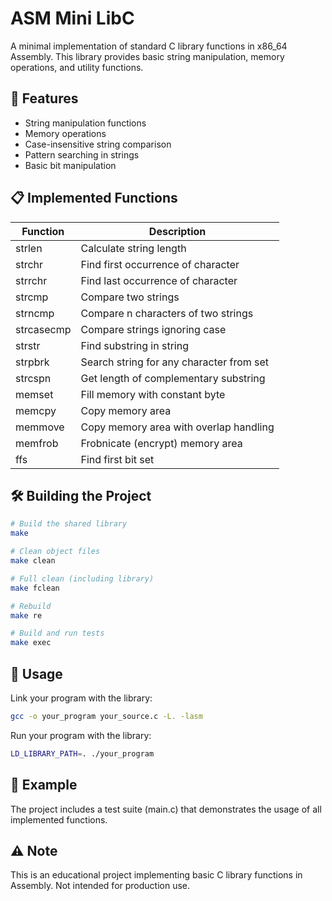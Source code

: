 # ASM Mini LibC

A minimal implementation of standard C library functions in x86_64 Assembly. This library provides basic string manipulation, memory operations, and utility functions.

## 🚀 Features

- String manipulation functions
- Memory operations
- Case-insensitive string comparison
- Pattern searching in strings
- Basic bit manipulation

## 📋 Implemented Functions

| Function    | Description |
|-------------|-------------|
| strlen      | Calculate string length |
| strchr      | Find first occurrence of character |
| strrchr     | Find last occurrence of character |
| strcmp      | Compare two strings |
| strncmp     | Compare n characters of two strings |
| strcasecmp  | Compare strings ignoring case |
| strstr      | Find substring in string |
| strpbrk     | Search string for any character from set |
| strcspn     | Get length of complementary substring |
| memset      | Fill memory with constant byte |
| memcpy      | Copy memory area |
| memmove     | Copy memory area with overlap handling |
| memfrob     | Frobnicate (encrypt) memory area |
| ffs         | Find first bit set |

## 🛠️ Building the Project

```sh
# Build the shared library
make

# Clean object files
make clean

# Full clean (including library)
make fclean

# Rebuild
make re

# Build and run tests
make exec
```

## 🚦 Usage

Link your program with the library:
```sh
gcc -o your_program your_source.c -L. -lasm
```

Run your program with the library:
```sh
LD_LIBRARY_PATH=. ./your_program
```

## 📝 Example

The project includes a test suite (main.c) that demonstrates the usage of all implemented functions.

## ⚠️ Note

This is an educational project implementing basic C library functions in Assembly. Not intended for production use.
